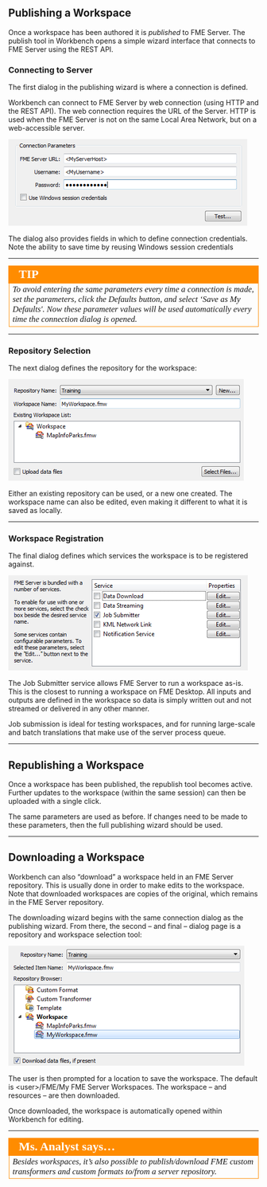 ## Publishing a Workspace ##

Once a workspace has been authored it is *published* to FME Server. The publish tool in Workbench opens a simple wizard interface that connects to FME Server using the REST API.


### Connecting to Server ###

The first dialog in the publishing wizard is where a connection is defined.

Workbench can connect to FME Server by web connection (using HTTP and the REST API). The web connection requires the URL of the Server. HTTP is used when the FME Server is not on the same Local Area Network, but on a web-accessible server.

![](./Images/Img1.16.PublishToServerConnect.png)

The dialog also provides fields in which to define connection credentials. Note the ability to save time by reusing Windows session credentials

---

<table style="border-spacing: 0px">
<tr>
<td style="vertical-align:middle;background-color:darkorange;border: 2px solid darkorange">
<i class="fa fa-info-circle fa-lg fa-pull-left fa-fw" style="color:white;padding-right: 12px;vertical-align:text-top"></i>
<span style="color:white;font-size:x-large;font-weight: bold;font-family:serif">TIP</span>
</td>
</tr>

<tr>
<td style="border: 1px solid darkorange">
<span style="font-family:serif; font-style:italic; font-size:larger">
To avoid entering the same parameters every time a connection is made, set the
parameters, click the Defaults button, and select ‘Save as My Defaults'. Now these
parameter values will be used automatically every time the connection dialog is opened.
</span>
</td>
</tr>
</table>

---

### Repository Selection ###

The next dialog defines the repository for the workspace:

![](./Images/Img1.17.PublishToServerRepository.png)

Either an existing repository can be used, or a new one created. The workspace name can also be edited, even making it different to what it is saved as locally.

---

### Workspace Registration ###

The final dialog defines which services the workspace is to be registered against.

![](./Images/Img1.18.PublishToServerRegistration.png)

The Job Submitter service allows FME Server to run a workspace as-is. This is the closest to running a workspace on FME Desktop. All inputs and outputs are defined in the workspace so data is simply written out and not streamed or delivered in any other manner.

Job submission is ideal for testing workspaces, and for running large-scale and batch translations that make use of the server process queue.

---

## Republishing a Workspace ##

Once a workspace has been published, the republish tool becomes active. Further updates to the workspace (within the same session) can then be uploaded with a single click.

The same parameters are used as before. If changes need to be made to these parameters, then the full publishing wizard should be used.

---

## Downloading a Workspace ##

Workbench can also “download” a workspace held in an FME Server repository. This is usually done in order to make edits to the workspace. Note that downloaded workspaces are copies of the original, which remains in the FME Server repository.

The downloading wizard begins with the same connection dialog as the publishing wizard. From there, the second – and final – dialog page is a repository and workspace selection tool:

![](./Images/Img1.19.FownloadFromServerRepository.png)

The user is then prompted for a location to save the workspace. The default is &lt;user&gt;/FME/My FME Server Workspaces. The workspace – and resources – are then downloaded.

Once downloaded, the workspace is automatically opened within Workbench for editing.

---

<table style="border-spacing: 0px">
<tr>
<td style="vertical-align:middle;background-color:darkorange;border: 2px solid darkorange">
<i class="fa fa-quote-left fa-lg fa-pull-left fa-fw" style="color:white;padding-right: 12px;vertical-align:text-top"></i>
<span style="color:white;font-size:x-large;font-weight: bold;font-family:serif">Ms. Analyst says…</span>
</td>
</tr>

<tr>
<td style="border: 1px solid darkorange">
<span style="font-family:serif; font-style:italic; font-size:larger">
Besides workspaces, it’s also possible to publish/download FME custom transformers and custom formats to/from a server repository.
</span>
</td>
</tr>
</table>

